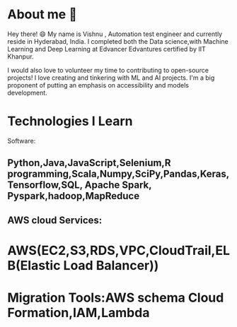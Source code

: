 # About me  👋

Hey there! 😄 My name is Vishnu , Automation test engineer and currently reside in Hyderabad, India. I completed both the Data science,with Machine Learning and Deep Learning at Edvancer Edvantures certified by IIT Khanpur.

I would also love to volunteer my time to contributing to open-source projects! I love creating and tinkering with ML and AI projects. I'm a big proponent of putting an emphasis on accessibility and models development.

# Technologies I Learn

Software:
## Python,Java,JavaScript,Selenium,R programming,Scala,Numpy,SciPy,Pandas,Keras,Tensorflow,SQL, Apache Spark, Pyspark,hadoop,MapReduce
## AWS cloud Services:
# AWS(EC2,S3,RDS,VPC,CloudTrail,ELB(Elastic Load Balancer))
# Migration Tools:AWS schema Cloud Formation,IAM,Lambda
